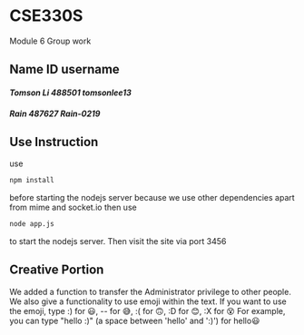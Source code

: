 # CSE330S
 Module 6 Group work


## Name ID username

#### _Tomson Li 488501 tomsonlee13_
#### _Rain 487627 Rain-0219_


## Use Instruction
use
```sh
npm install
```
before starting the nodejs server because we use other dependencies apart from mime and socket.io
then use 
```sh
node app.js
```
to start the nodejs server. Then visit the site via port 3456


## Creative Portion
We added a function to transfer the Administrator privilege to other people. 
We also give a functionality to use emoji within the text.
If you want to use the emoji, type :) for 😃, -- for 😅, :( for 🙃, :D for 😊, :X for 😵
For example, you can type "hello :)" (a space between 'hello' and ':)') for hello😃
